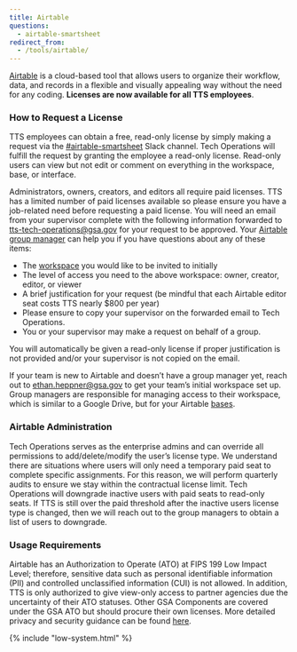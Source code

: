 ```yaml
---
title: Airtable
questions:
  - airtable-smartsheet
redirect_from:
  - /tools/airtable/
---
```


[Airtable](https://airtable.com/) is a cloud-based tool that allows users to organize their workflow, data, and records in a flexible and visually appealing way without the need for any coding. **Licenses are now available for all TTS employees**. 

### How to Request a License 

TTS employees can obtain a free, read-only license by simply making a request via the [#airtable-smartsheet](https://app.slack.com/client/E011QM4UN3G/C6YNTUPS9?space=1) Slack channel. Tech Operations will fulfill the request by granting the employee a read-only license. Read-only users can view but not edit or comment on everything in the workspace, base, or interface. 

Administrators, owners, creators, and editors all require paid licenses. TTS has a limited number of paid licenses available so please ensure you have a job-related need before requesting a paid license. You will need an email from your supervisor complete with the following information forwarded to tts-tech-operations@gsa.gov for your request to be approved. Your [Airtable group manager](https://docs.google.com/spreadsheets/d/1lbf8mkD4eJuKlRg5Uw2r1FHx3YCAiZp7P9qcoEG6rnk/edit?gid=0#gid=0) can help you if you have questions about any of these items:

* The [workspace](https://airtable.com/appQbn3D4GMM8SD0O/pag7cdXd49Dat3bBw?detail=eyJwYWdlSWQiOiJwYWdxTEdwRFlFYktubXpMaiIsInJvd0lkIjoicmVjSVZzTU82QVkxUVhnbjEiLCJzaG93Q29tbWVudHMiOmZhbHNlLCJxdWVyeU9yaWdpbkhpbnQiOm51bGx9) you would like to be invited to initially
* The level of access you need to the above workspace: owner, creator, editor, or viewer
* A brief justification for your request (be mindful that each Airtable editor seat costs TTS nearly $800 per year)
* Please ensure to copy your supervisor on the forwarded email to Tech Operations.
* You or your supervisor may make a request on behalf of a group.

You will automatically be given a read-only license if proper justification is not provided and/or your supervisor is not copied on the email.

If your team is new to Airtable and doesn’t have a group manager yet, reach out to ethan.heppner@gsa.gov to get your team’s initial workspace set up. Group managers are responsible for managing access to their workspace, which is similar to a Google Drive, but for your Airtable [bases](https://airtable.com/appQbn3D4GMM8SD0O/pag7cdXd49Dat3bBw?detail=eyJwYWdlSWQiOiJwYWdxTEdwRFlFYktubXpMaiIsInJvd0lkIjoicmVjVVYxVFpnSm5OcDFuUngiLCJzaG93Q29tbWVudHMiOmZhbHNlLCJxdWVyeU9yaWdpbkhpbnQiOm51bGx9).

### Airtable Administration 

Tech Operations serves as the enterprise admins and can override all permissions to add/delete/modify the user’s license type. We understand there are situations where users will only need a temporary paid seat to complete specific assignments. For this reason, we will perform quarterly audits to ensure we stay within the contractual license limit. Tech Operations will downgrade inactive users with paid seats to read-only seats. If TTS is still over the paid threshold after the inactive users license type is changed, then we will reach out to the group managers to obtain a list of users to downgrade.


### Usage Requirements 

Airtable has an Authorization to Operate (ATO) at FIPS 199 Low Impact Level; therefore, sensitive data such as personal identifiable information (PII) and controlled unclassified information (CUI) is not allowed. In addition, TTS is only authorized to give view-only access to partner agencies due the uncertainty of their ATO statuses. Other GSA Components are covered under the GSA ATO but should procure their own licenses. More detailed privacy and security guidance can be found [here](https://airtable.com/appQbn3D4GMM8SD0O/pagaDV7VWDAjLdAC0).

{% include "low-system.html" %}
